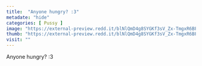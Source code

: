 ```yaml
---
title:  "Anyone hungry? :3"
metadate: "hide"
categories: [ Pussy ]
image: "https://external-preview.redd.it/blNlQmD4g8SYGKf3sV_Zx-TmgxR6BFRiCJ1IrBplZWI.jpg?auto=webp&s=b19c244aa9f4dd1528d0588fc97ee26489e3044a"
thumb: "https://external-preview.redd.it/blNlQmD4g8SYGKf3sV_Zx-TmgxR6BFRiCJ1IrBplZWI.jpg?width=1080&crop=smart&auto=webp&s=858dae3f2a4749e9f939d08227dad375cce09226"
visit: ""
---
```

Anyone hungry? :3
